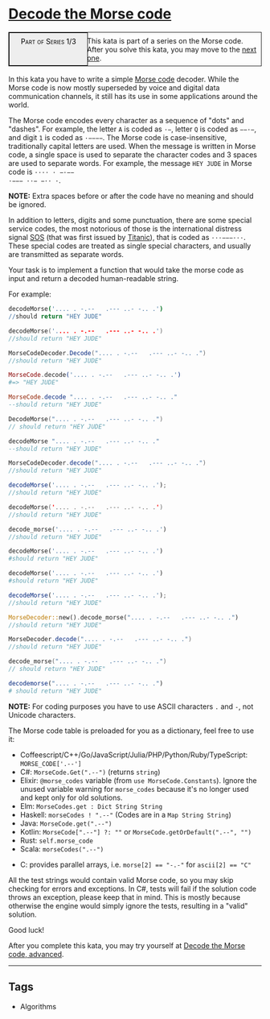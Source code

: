 # [Decode the Morse code ](https://www.codewars.com/kata/54b724efac3d5402db00065e)

<div style="border:1px solid;position:relative;padding:1ex 1ex 1ex 11.1em;"><div style="position:absolute;left:0;top:0;bottom:0; width:10em; padding:1ex;text-align:center;border:1px solid;margin:0 1ex 0 0;color:#000;background-color:#eee;font-variant:small-caps">Part of Series 1/3</div><div>This kata is part of a series on the Morse code. After you solve this kata, you may move to the <a href="/kata/decode-the-morse-code-advanced">next one</a>.</div></div><br>In this kata you have to write a simple <a href="https://en.wikipedia.org/wiki/Morse_code">Morse code</a> decoder. While the Morse code is now mostly superseded by voice and digital data communication channels, it still has its use in some applications around the world.

The Morse code encodes every character as a sequence of "dots" and "dashes". For example, the letter <code>A</code> is coded as <code>·−</code>, letter <code>Q</code> is coded as <code>−−·−</code>, and digit <code>1</code> is coded as <code>·−−−−</code>. The Morse code is case-insensitive, traditionally capital letters are used. When the message is written in Morse code, a single space is used to separate the character codes and 3 spaces are used to separate words. For example, the message <code>HEY JUDE</code> in Morse code is <code>···· · −·−−   ·−−− ··− −·· ·</code>.

**NOTE:** Extra spaces before or after the code have no meaning and should be ignored.

In addition to letters, digits and some punctuation, there are some special service codes, the most notorious of those is the international distress signal <a href="https://en.wikipedia.org/wiki/SOS">SOS</a> (that was first issued by <a href="https://en.wikipedia.org/wiki/RMS_Titanic">Titanic</a>), that is coded as <code>···−−−···</code>. These special codes are treated as single special characters, and usually are transmitted as separate words.

Your task is to implement a function that would take the morse code as input and return a decoded human-readable string.

For example:

```coffeescript
decodeMorse('.... . -.--   .--- ..- -.. .')
//should return "HEY JUDE"
```

```cpp
decodeMorse('.... . -.--   .--- ..- -.. .')
//should return "HEY JUDE"
```

```csharp
MorseCodeDecoder.Decode(".... . -.--   .--- ..- -.. .")
//should return "HEY JUDE"
```

```elixir
MorseCode.decode('.... . -.--   .--- ..- -.. .')
#=> "HEY JUDE"
```

```elm
MorseCode.decode ".... . -.--   .--- ..- -.. ."
--should return "HEY JUDE"
```

```go
DecodeMorse(".... . -.--   .--- ..- -.. .")
// should return "HEY JUDE"
```

```haskell
decodeMorse ".... . -.--   .--- ..- -.. ."
--should return "HEY JUDE"
```

```java
MorseCodeDecoder.decode(".... . -.--   .--- ..- -.. .")
//should return "HEY JUDE"
```

```javascript
decodeMorse('.... . -.--   .--- ..- -.. .');
//should return "HEY JUDE"
```

```kotlin
decodeMorse('.... . -.--   .--- ..- -.. .')
//should return "HEY JUDE"
```

```php
decode_morse('.... . -.--   .--- ..- -.. .')
//should return "HEY JUDE"
```

```python
decodeMorse('.... . -.--   .--- ..- -.. .')
#should return "HEY JUDE"
```

```ruby
decodeMorse('.... . -.--   .--- ..- -.. .')
#should return "HEY JUDE"
```

```typescript
decodeMorse('.... . -.--   .--- ..- -.. .');
//should return "HEY JUDE"
```

```rust
MorseDecoder::new().decode_morse(".... . -.--   .--- ..- -.. .")
//should return "HEY JUDE"
```

```scala
MorseDecoder.decode(".... . -.--   .--- ..- -.. .")
//should return "HEY JUDE"
```

```c
decode_morse(".... . -.--   .--- ..- -.. .")
// should return "HEY JUDE"
```

```julia
decodemorse(".... . -.--   .--- ..- -.. .")
# should return "HEY JUDE"
```

**NOTE:** For coding purposes you have to use ASCII characters `.` and `-`, not Unicode characters.

The Morse code table is preloaded for you as a dictionary, feel free to use it:

- Coffeescript/C++/Go/JavaScript/Julia/PHP/Python/Ruby/TypeScript: `MORSE_CODE['.--']`
- C#: `MorseCode.Get(".--")` (returns `string`)
- Elixir: `@morse_codes` variable (from `use MorseCode.Constants`). Ignore the unused variable warning for `morse_codes` because it's no longer used and kept only for old solutions.
- Elm: `MorseCodes.get : Dict String String`
- Haskell: `morseCodes ! ".--"` (Codes are in a `Map String String`)
- Java: `MorseCode.get(".--")`
- Kotlin: `MorseCode[".--"] ?: ""` or `MorseCode.getOrDefault(".--", "")`
- Rust: `self.morse_code`
- Scala: `morseCodes(".--")`

* C: provides parallel arrays, i.e. `morse[2] == "-.-"` for `ascii[2] == "C"`

All the test strings would contain valid Morse code, so you may skip checking for errors and exceptions. In C#, tests will fail if the solution code throws an exception, please keep that in mind. This is mostly because otherwise the engine would simply ignore the tests, resulting in a "valid" solution.

Good luck!

After you complete this kata, you may try yourself at <a href="http://www.codewars.com/kata/decode-the-morse-code-advanced">Decode the Morse code, advanced</a>.

---

## Tags

- Algorithms
